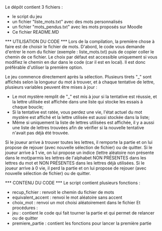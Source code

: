Le dépôt contient 3 fichiers : 
- le script du jeu
- un fichier "liste_mots.txt" avec des mots personnalisés
- un fichier "mots_pendus.txt" avec les mots proposés sur Moodle
- Ce fichier README.MD

*** UTILISATION DU CODE ***
Lors de la compilation, la première chose à faire est de choisir le fichier de mots. D'abord, le code vous demande d'entrer le nom du fichier (exemple : liste_mots.txt) puis de copier coller le chemin de ce fichier.
Le choix par défaut est accessible uniquement si vous modifiez le chemin en dur dans le code (car il est en local). Il est donc préférable d'utiliser la première option. 

Le jeu commence directement après la sélection. Plusieurs tirets "_" sont affichés selon la longueur du mot à trouver, et à chaque tentative de lettre, plusieurs variables peuvent être mises à jour :
- Le mot mystère remplit de "_" est mis à jour si la tentative est réussie, et la lettre utilisée est affichée dans une liste qui stocke les essais à chaque boucle;
- Si la tentative est ratée, vous perdez une vie, l'état actuel du mot mystère est affiché et la lettre utilisée est aussi stockée dans la liste;
- Même si uniquement la liste de lettres utilisées est affichée, il y a aussi une liste de lettres trouvées afin de vérifier si la nouvelle tentative n'avait pas déjà été trouvée.

Si le joueur arrive à trouver toutes les lettres, il remporte la partie et on lui propose de rejouer (avec nouvelle sélection de fichier) ou de quitter.
Si le joueur arrive à 1 vie, on lui propose un indice (lettre aléatoire non présente dans le mot)parmis les lettres de l'alphabet NON PRÉSENTES dans les lettres du mot et 
NON PRÉSENTES dans les lettres déjà utilisées.
Si le joueur arrive à 0 vie, il perd la partie et on lui propose de rejouer (avec nouvelle sélection de fichier) ou de quitter.

*** CONTENU DU CODE *** 
Le script contient plusieurs fonctions :
- recup_fichier : renvoit le chemin du fichier de mots
- equivalent_accent : renvoi le mot aléatoire sans accent
- choix_mot : renvoi un mot choisi aléatoirement dans le fichier
  Et procédures :
- jeu : contient le code qui fait tourner la partie et qui permet de relancer ou de quitter
- premiere_partie : contient les fonctions pour lancer la première partie

